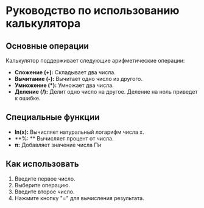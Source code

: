 # Руководство по использованию калькулятора

## Основные операции

Калькулятор поддерживает следующие арифметические операции:

-   **Сложение (+):** Складывает два числа.
-   **Вычитание (-):** Вычитает одно число из другого.
-   **Умножение (*):** Умножает два числа.
-   **Деление (/):** Делит одно число на другое. Деление на ноль приведет к ошибке.

## Специальные функции

-   **ln(x):** Вычисляет натуральный логарифм числа x.
-   **%: ** Вычисляет процент от числа.
-   **π:** Добавляет значение числа Пи

## Как использовать

1.  Введите первое число.
2.  Выберите операцию.
3.  Введите второе число.
4.  Нажмите кнопку "=" для вычисления результата.
